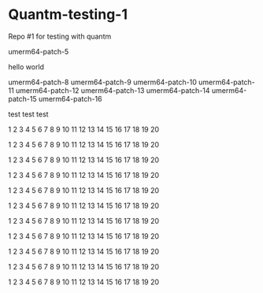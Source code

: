 # Quantm-testing-1
Repo #1 for testing with quantm

umerm64-patch-5

hello
world

umerm64-patch-8
umerm64-patch-9
umerm64-patch-10
umerm64-patch-11
umerm64-patch-12
umerm64-patch-13
umerm64-patch-14
umerm64-patch-15
umerm64-patch-16

test
test
test

1
2
3
4
5
6
7
8
9
10
11
12
13
14
15
16
17
18
19
20

1
2
3
4
5
6
7
8
9
10
11
12
13
14
15
16
17
18
19
20

1
2
3
4
5
6
7
8
9
10
11
12
13
14
15
16
17
18
19
20

1
2
3
4
5
6
7
8
9
10
11
12
13
14
15
16
17
18
19
20

1
2
3
4
5
6
7
8
9
10
11
12
13
14
15
16
17
18
19
20

1
2
3
4
5
6
7
8
9
10
11
12
13
14
15
16
17
18
19
20

1
2
3
4
5
6
7
8
9
10
11
12
13
14
15
16
17
18
19
20

1
2
3
4
5
6
7
8
9
10
11
12
13
14
15
16
17
18
19
20

1
2
3
4
5
6
7
8
9
10
11
12
13
14
15
16
17
18
19
20

1
2
3
4
5
6
7
8
9
10
11
12
13
14
15
16
17
18
19
20

1
2
3
4
5
6
7
8
9
10
11
12
13
14
15
16
17
18
19
20
